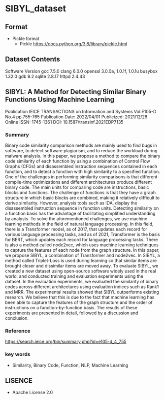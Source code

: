 # SIBYL_dataset

## Format
- Pickle format
  - Pickle https://docs.python.org/3.8/library/pickle.html

## Dataset Contents
Software Version
gcc  7.5.0
clang 6.0.0
openssl 3.0.0a, 1.0.1f, 1.0.1u
busybox 1.32.0
gdb 9.2
sqlite 2.8.17
httpd 2.4.43

## SIBYL: A Method for Detecting Similar Binary Functions Using Machine Learning
Publication
IEICE TRANSACTIONS on Information and Systems   Vol.E105-D    No.4    pp.755-765
Publication Date: 2022/04/01
Publicized: 2021/12/28
Online ISSN: 1745-1361
DOI: 10.1587/transinf.2021EDP7135

### Summary
Binary code similarity comparison methods are mainly used to find bugs in software, to detect software plagiarism, and to reduce the workload during malware analysis. In this paper, we propose a method to compare the binary code similarity of each function by using a combination of Control Flow Graphs (CFGs) and disassembled instruction sequences contained in each function, and to detect a function with high similarity to a specified function. One of the challenges in performing similarity comparisons is that different compile-time optimizations and different architectures produce different binary code. The main units for comparing code are instructions, basic blocks and functions. The challenge of functions is that they have a graph structure in which basic blocks are combined, making it relatively difficult to derive similarity. However, analysis tools such as IDA, display the disassembled instruction sequence in function units. Detecting similarity on a function basis has the advantage of facilitating simplified understanding by analysts. To solve the aforementioned challenges, we use machine learning methods in the field of natural language processing. In this field, there is a Transformer model, as of 2017, that updates each record for various language processing tasks, and as of 2021, Transformer is the basis for BERT, which updates each record for language processing tasks. There is also a method called node2vec, which uses machine learning techniques to capture the features of each node from the graph structure. In this paper, we propose SIBYL, a combination of Transformer and node2vec. In SIBYL, a method called Triplet-Loss is used during learning so that similar items are brought closer and dissimilar items are moved away. To evaluate SIBYL, we created a new dataset using open-source software widely used in the real world, and conducted training and evaluation experiments using the dataset. In the evaluation experiments, we evaluated the similarity of binary codes across different architectures using evaluation indices such as Rank1 and MRR. The experimental results showed that SIBYL outperforms existing research. We believe that this is due to the fact that machine learning has been able to capture the features of the graph structure and the order of instructions on a function-by-function basis. The results of these experiments are presented in detail, followed by a discussion and conclusion.

### Reference
https://search.ieice.org/bin/summary.php?id=e105-d_4_755

### key words
 - Similarity, Binary Code, Function, NLP, Machine Learning

## LISENCE
* Apache License 2.0
